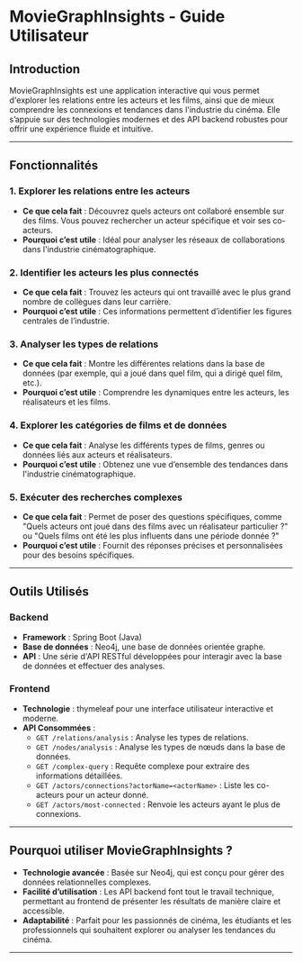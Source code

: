 # MovieGraphInsights - Guide Utilisateur

## Introduction
MovieGraphInsights est une application interactive qui vous permet d'explorer les relations entre les acteurs et les films, ainsi que de mieux comprendre les connexions et tendances dans l'industrie du cinéma. Elle s’appuie sur des technologies modernes et des API backend robustes pour offrir une expérience fluide et intuitive.

---

## Fonctionnalités

### 1. **Explorer les relations entre les acteurs**
- **Ce que cela fait** : Découvrez quels acteurs ont collaboré ensemble sur des films. Vous pouvez rechercher un acteur spécifique et voir ses co-acteurs.
- **Pourquoi c’est utile** : Idéal pour analyser les réseaux de collaborations dans l'industrie cinématographique.

### 2. **Identifier les acteurs les plus connectés**
- **Ce que cela fait** : Trouvez les acteurs qui ont travaillé avec le plus grand nombre de collègues dans leur carrière.
- **Pourquoi c’est utile** : Ces informations permettent d’identifier les figures centrales de l’industrie.

### 3. **Analyser les types de relations**
- **Ce que cela fait** : Montre les différentes relations dans la base de données (par exemple, qui a joué dans quel film, qui a dirigé quel film, etc.).
- **Pourquoi c’est utile** : Comprendre les dynamiques entre les acteurs, les réalisateurs et les films.

### 4. **Explorer les catégories de films et de données**
- **Ce que cela fait** : Analyse les différents types de films, genres ou données liés aux acteurs et réalisateurs.
- **Pourquoi c’est utile** : Obtenez une vue d’ensemble des tendances dans l'industrie cinématographique.

### 5. **Exécuter des recherches complexes**
- **Ce que cela fait** : Permet de poser des questions spécifiques, comme "Quels acteurs ont joué dans des films avec un réalisateur particulier ?" ou "Quels films ont été les plus influents dans une période donnée ?"
- **Pourquoi c’est utile** : Fournit des réponses précises et personnalisées pour des besoins spécifiques.

---

## Outils Utilisés

### Backend
- **Framework** : Spring Boot (Java)
- **Base de données** : Neo4j, une base de données orientée graphe.
- **API** : Une série d'API RESTful développées pour interagir avec la base de données et effectuer des analyses.

### Frontend
- **Technologie** : thymeleaf pour une interface utilisateur interactive et moderne.
- **API Consommées** :
  - `GET /relations/analysis` : Analyse les types de relations.
  - `GET /nodes/analysis` : Analyse les types de nœuds dans la base de données.
  - `GET /complex-query` : Requête complexe pour extraire des informations détaillées.
  - `GET /actors/connections?actorName=<actorName>` : Liste les co-acteurs pour un acteur donné.
  - `GET /actors/most-connected` : Renvoie les acteurs ayant le plus de connexions.

---

## Pourquoi utiliser MovieGraphInsights ?
- **Technologie avancée** : Basée sur Neo4j, qui est conçu pour gérer des données relationnelles complexes.
- **Facilité d’utilisation** : Les API backend font tout le travail technique, permettant au frontend de présenter les résultats de manière claire et accessible.
- **Adaptabilité** : Parfait pour les passionnés de cinéma, les étudiants et les professionnels qui souhaitent explorer ou analyser les tendances du cinéma.

---
